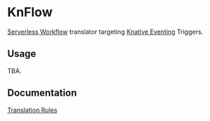 # KnFlow

[Serverless Workflow](https://serverlessworkflow.io) translator targeting [Knative Eventing](knative.dev) Triggers.

## Usage

TBA.

## Documentation

[Translation Rules](https://hackmd.io/Ahvkxj2yRu262O-DaJUkNQ)

